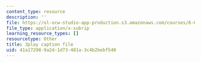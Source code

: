 ```yaml
---
content_type: resource
description: ''
file: https://ol-ocw-studio-app-production.s3.amazonaws.com/courses/8-01sc-classical-mechanics-fall-2016/41a172989a2d1d73481a3c4b2bebf540_VZm6mxu2xlk.srt
file_type: application/x-subrip
learning_resource_types: []
resourcetype: Other
title: 3play caption file
uid: 41a17298-9a2d-1d73-481a-3c4b2bebf540
---
```

